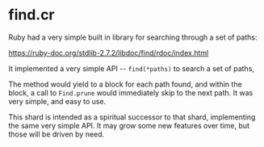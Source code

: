 # find.cr

Ruby had a very simple built in library for searching through a set of paths:

https://ruby-doc.org/stdlib-2.7.2/libdoc/find/rdoc/index.html

It implemented a very simple API -- `find(*paths)` to search a set of paths,

The method would yield to a block for each path found, and within the block, a call to `Find.prune` would immediately skip to the next path. It was very simple, and easy to use.

This shard is intended as a spiritual successor to that shard, implementing the same very simple API. It may grow some new features over time, but those will be driven by need.
